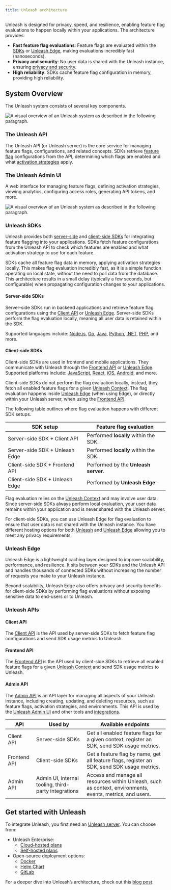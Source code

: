 ```yaml
---
title: Unleash architecture
---
```


Unleash is designed for privacy, speed, and resilience, enabling feature flag evaluations to happen locally within your applications. The architecture provides:
- **Fast feature flag evaluations**: Feature flags are evaluated within the [SDKs](#unleash-sdks) or [Unleash Edge](#unleash-edge), making evaluations incredibly fast (nanoseconds).
- **Privacy and security**: No user data is shared with the Unleash instance, ensuring [privacy and security](/understanding-unleash/data-collection).
- **High reliability**: SDKs cache feature flag configuration in memory, providing high reliability.

## System Overview

The Unleash system consists of several key components.

![A visual overview of an Unleash system as described in the following paragraph.](/img/unleash-architecture-edge.png)

### The Unleash API

The Unleash API (or Unleash server) is the core service for managing feature flags, configurations, and related concepts. SDKs retrieve [feature flag](/reference/feature-toggles) configurations from the API, determining which flags are enabled and what [activation strategies](/reference/activation-strategies) apply.

### The Unleash Admin UI

A web interface for managing feature flags, defining activation strategies, viewing analytics, configuring access roles, generating API tokens, and more.

![A visual overview of an Unleash system as described in the following paragraph.](/img/unleash-admin-ui.png)

### Unleash SDKs

Unleash provides both [server-side](/reference/sdks#server-side-sdks) and [client-side SDKs](/reference/sdks#client-side-sdks) for integrating feature flagging into your applications. SDKs fetch feature configurations from the Unleash API to check which features are enabled and what activation strategy to use for each feature.

SDKs cache all feature flag data in memory, applying activation strategies locally. This makes flag evaluation incredibly fast, as it is a simple function operating on local state, without the need to poll data from the database. This architecture results in a small delay (typically a few seconds, but configurable) when propagating configuration changes to your applications.

#### Server-side SDKs

Server-side SDKs run in backend applications and retrieve feature flag configurations using the [Client API](#client-api) or [Unleash Edge](#unleash-edge). Server-side SDKs perform the flag evaluation locally, meaning all user data is retained within the SDK.

Supported languages include: [Node.js](/reference/sdks/node), [Go](/reference/sdks/go), [Java](/reference/sdks/java), [Python](/reference/sdks/python), [.NET](/reference/sdks/dotnet), [PHP](/reference/sdks/php), and more.

#### Client-side SDKs

Client-side SDKs are used in frontend and mobile applications. They communicate with Unleash through the [Frontend API](#frontend-api) or [Unleash Edge](#unleash-edge). Supported platforms include: [JavaScript](/reference/sdks/javascript-browser), [React](/reference/sdks/react), [iOS](/reference/sdks/ios-proxy), [Android](/reference/sdks/android-proxy), and more.

Client-side SDKs do not perform the flag evaluation locally, instead, they fetch all enabled feature flags for a given [Unleash Context](/reference/unleash-context). The flag evaluation happens inside [Unleash Edge](#unleash-edge) (when using Edge), or directly within your Unleash server, when using the [Frontend API](#frontend-api).

The following table outlines where flag evaluation happens with different SDK setups.

| SDK setup                          | Feature flag evaluation                                      |
|------------------------------------|--------------------------------------------------|
| Server-side SDK + Client API  | Performed **locally** within the SDK. |
| Server-side SDK + Unleash Edge | Performed **locally** within the SDK. |
| Client-side SDK + Frontend API | Performed by the **Unleash server**. |
| Client-side SDK + Unleash Edge | Performed by **Unleash Edge**. |

Flag evaluation relies on the [Unleash Context](/reference/context) and may involve user data. Since server-side SDKs always perform local evaluation, your user data remains within your application and is never shared with the Unleash server.

For client-side SDKs, you can use Unleash Edge for flag evaluation to ensure that user data is not shared with the Unleash instance. You have different hosting options for both [Unleash](/understanding-unleash/proxy-hosting#you-host-everything) and [Unleash Edge](/understanding-unleash/proxy-hosting#unleash-hosts-the-api-you-host-edge) allowing you to meet any privacy requirements.

### Unleash Edge

Unleash Edge is a lightweight caching layer designed to improve scalability, performance, and resilience. It sits between your SDKs and the Unleash API and handles thousands of connected SDKs without increasing the number of requests you make to your Unleash instance.

Beyond scalability, Unleash Edge also offers privacy and security benefits for client-side SDKs by performing flag evaluations without exposing sensitive data to end-users or to Unleash. 

### Unleash APIs

#### Client API

The [Client API](/reference/api/unleash/client) is the API used by server-side SDKs to fetch feature flag configurations and send SDK usage metrics to Unleash.

#### Frontend API
The [Frontend API](/reference/api/unleash/frontend-api) is the API used by client-side SDKs to retrieve all enabled feature flags for a given [Unleash Context](/reference/context) and send SDK usage metrics to Unleash.

#### Admin API
The [Admin API](/reference/api/unleash) is an API layer for managing all aspects of your Unleash instance, including creating, updating, and deleting resources, such as feature flags, activation strategies, and environments. This API is used by the [Unleash Admin UI](#the-unleash-admin-ui) and other tools and [integrations](/reference/integrations).

| API            | Used by | Available endpoints |
|---------------|---------|---|
| Client API | Server-side SDKs | Get all enabled feature flags for a given context, register an SDK, send SDK usage metrics. |
| Frontend API | Client-side SDKs | Get a feature flag by name, get all feature flags, register an SDK, send SDK usage metrics. |
| Admin API | Admin UI, internal tooling, third-party integrations | Access and manage all resources within Unleash, such as context, environments, events, metrics, and users.

## Get started with Unleash

To integrate Unleash, you first need an [Unleash server](#the-unleash-api). You can choose from:
- Unleash Enterprise:
  - [Cloud-hosted plans](https://www.getunleash.io/pricing)
  - [Self-hosted plans](https://www.getunleash.io/pricing)
- Open-source deployment options:
  - [Docker](../using-unleash/deploy/getting-started)
  - [Helm Chart](https://github.com/unleash/helm-charts/)
  - [GitLab](https://docs.gitlab.com/ee/operations/feature_flags.html#choose-a-client-library)

For a deeper dive into Unleash’s architecture, check out this [blog post](https://www.getunleash.io/blog/our-unique-architecture).